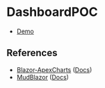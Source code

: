# DashboardPOC

- [Demo](https://dashboardpoc-syntax-tm.azurewebsites.net)

## References

- [Blazor-ApexCharts](https://github.com/apexcharts/Blazor-ApexCharts) ([Docs](https://apexcharts.github.io/Blazor-ApexCharts/))
- [MudBlazor](https://mudblazor.com/) ([Docs](https://mudblazor.com/docs/overview))
